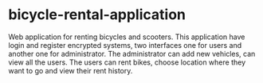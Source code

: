# bicycle-rental-application
Web application for renting bicycles and scooters. This application have login and register encrypted systems, two interfaces one for users and another one for administrator. The administrator can add new vehicles, can view all the users. The users can rent bikes, choose location where they want to go and view their rent history.
